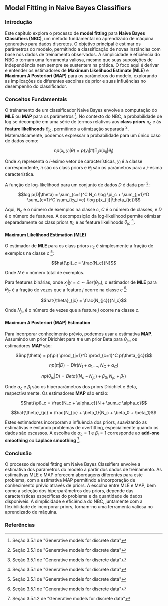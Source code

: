 ## Model Fitting in Naive Bayes Classifiers

### Introdução

Este capítulo explora o processo de **model fitting** para **Naive Bayes Classifiers (NBC)**, um método fundamental no aprendizado de máquina generativo para dados discretos. O objetivo principal é estimar os parâmetros do modelo, permitindo a classificação de novas instâncias com base nos dados de treinamento observados. A simplicidade e eficiência do NBC o tornam uma ferramenta valiosa, mesmo que suas suposições de independência nem sempre se sustentem na prática. O foco aqui é derivar e entender os estimadores de **Maximum Likelihood Estimate (MLE)** e **Maximum A Posteriori (MAP)** para os parâmetros do modelo, explorando as implicações de diferentes escolhas de prior e suas influências no desempenho do classificador.

### Conceitos Fundamentais

O treinamento de um classificador Naive Bayes envolve a computação do **MLE** ou **MAP** para os parâmetros [^19]. No contexto do NBC, a probabilidade de log se decompõe em uma série de termos relativos aos **class priors** $\pi_c$ e às **feature likelihoods** $\theta_{jc}$, permitindo a otimização separada [^19]. Matematicamente, podemos expressar a probabilidade para um único caso de dados como:

$$np(x_i, y_i|\theta) = p(y_i|\pi) \prod_j p(x_{ij}|\theta_j)$$

Onde $x_i$ representa o *i*-ésimo vetor de características, $y_i$ é a classe correspondente, $\pi$ são os class priors e $\theta_j$ são os parâmetros para a *j*-ésima característica.

A função de log-likelihood para um conjunto de dados $D$ é dada por [^19]:

$$log p(D|\theta) = \sum_{c=1}^C N_c \log \pi_c + \sum_{j=1}^D \sum_{c=1}^C \sum_{i:y_i=c} \log p(x_{ij}|\theta_{jc})$$

Aqui, $N_c$ é o número de exemplos na classe $c$, $C$ é o número de classes, e $D$ é o número de features. A decomposição da log-likelihood permite otimizar separadamente os class priors $\pi_c$ e as feature likelihoods $\theta_{jc}$ [^19].

#### Maximum Likelihood Estimation (MLE)

O estimador de **MLE** para os class priors $\pi_c$ é simplesmente a fração de exemplos na classe $c$ [^19]:

$$hat{\pi}_c = \frac{N_c}{N}$$

Onde $N$ é o número total de exemplos.

Para features binárias, onde $x_{j}|y=c \sim Ber(\theta_{jc})$, o estimador de **MLE** para $\theta_{jc}$ é a fração de vezes que a feature *j* ocorre na classe *c* [^19]:

$$hat{\theta}_{jc} = \frac{N_{jc}}{N_c}$$

Onde $N_{jc}$ é o número de vezes que a feature *j* ocorre na classe *c*.

#### Maximum A Posteriori (MAP) Estimation

Para incorporar conhecimento prévio, podemos usar a estimativa **MAP**. Assumindo um prior Dirichlet para $\pi$ e um prior Beta para $\theta_{jc}$, os estimadores **MAP** são:

$$np(\theta) = p(\pi) \prod_{j=1}^D \prod_{c=1}^C p(\theta_{jc})$$

$$np(\pi|D) = Dir(N_1 + \alpha_1, ..., N_C + \alpha_C)$$

$$np(\theta_{jc}|D) = Beta((N_c - N_{jc}) + \beta_0, N_{jc} + \beta_1)$$

Onde $\alpha_c$ e $\beta_i$ são os hiperparâmetros dos priors Dirichlet e Beta, respectivamente. Os estimadores **MAP** são então:

$$hat{\pi}_c = \frac{N_c + \alpha_c}{N + \sum_c \alpha_c}$$

$$hat{\theta}_{jc} = \frac{N_{jc} + \beta_1}{N_c + \beta_0 + \beta_1}$$

Estes estimadores incorporam a influência dos priors, suavizando as estimativas e evitando problemas de overfitting, especialmente quando os dados são escassos. A escolha de $\alpha_c = 1$ e $\beta_i = 1$ corresponde ao **add-one smoothing** ou **Laplace smoothing** [^20].

### Conclusão

O processo de model fitting em Naive Bayes Classifiers envolve a estimativa dos parâmetros do modelo a partir dos dados de treinamento. As estimativas MLE e MAP oferecem abordagens diferentes para este problema, com a estimativa MAP permitindo a incorporação de conhecimento prévio através de priors. A escolha entre MLE e MAP, bem como a seleção dos hiperparâmetros dos priors, depende das características específicas do problema e da quantidade de dados disponíveis. A simplicidade e eficiência do NBC, juntamente com a flexibilidade de incorporar priors, tornam-no uma ferramenta valiosa no aprendizado de máquina.

### Referências

[^19]: Seção 3.5.1 de "Generative models for discrete data"
[^20]: Seção 3.5.1.2 de "Generative models for discrete data"
<!-- END -->